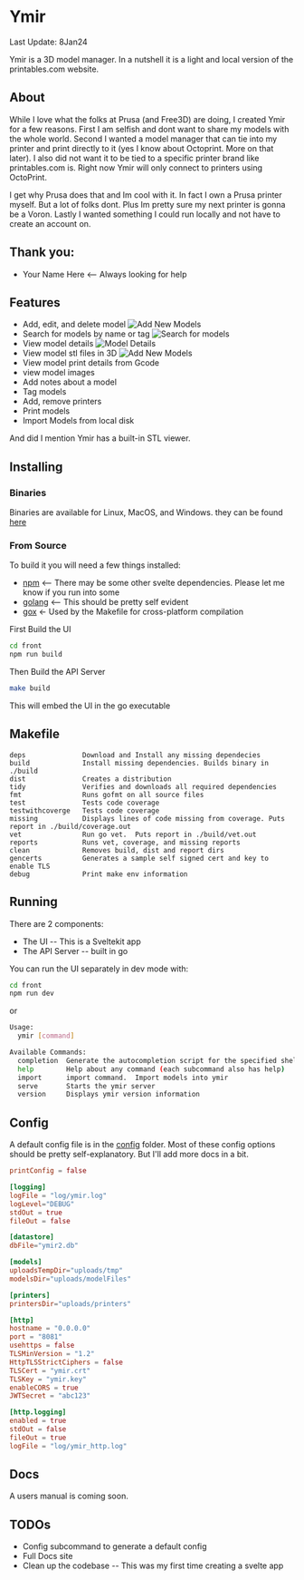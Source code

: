 # Ymir
Last Update: 8Jan24

Ymir is a 3D model manager. In a nutshell it is a light and local version of the printables.com website.

## About
While I love what the folks at Prusa (and Free3D) are doing, I created Ymir for a few reasons.
First I am selfish and dont want to share my models with the whole world. Second I wanted a
model manager that can tie into my printer and print directly to it (yes I know about Octoprint.
More on that later). I also did not want it to be tied to a specific printer brand like printables.com is.
Right now Ymir will only connect to printers using OctoPrint.

I get why Prusa does that and Im cool with it. In fact I own a Prusa printer myself. But a lot of folks dont. 
Plus Im pretty sure my next printer is gonna be a Voron. Lastly I wanted something I could run locally and
not have to create an account on.

## Thank you:
* Your Name Here <-- Always looking for help

## Features
* Add, edit, and delete model
  ![Add New Models](assets/images/Screenshot-NewModel.png "New Model")
* Search for models by name or tag
  ![Search for models](assets/images/Screenshot-Models.png "Models")
* View model details
  ![Model Details](assets/images/Screenshot-ModelFiles.png "Model Details")
* View model stl files in 3D
  ![Add New Models](assets/images/Screenshot-STLViewer.png "STL Viewer")
* View model print details from Gcode
* view model images
* Add notes about a model
* Tag models
* Add, remove printers
* Print models
* Import Models from local disk

And did I mention Ymir has a built-in STL viewer.

## Installing
### Binaries
Binaries are available for Linux, MacOS, and Windows.  they can be found [here](https://github.com/dp1140a/ymir/releases/latest)

### From Source
To build it you will need a few things installed:
* [npm](https://docs.npmjs.com/downloading-and-installing-node-js-and-npm) <-- There may be some other svelte dependencies.  Please let me know if you run into some
* [golang](https://go.dev/) <-- This should be pretty self evident
* [gox](https://github.com/mitchellh/gox) <- Used by the Makefile for cross-platform compilation

First Build the UI
```bash
cd front
npm run build
```

Then Build the API Server
```bash
make build
```

This will embed the UI in the go executable

## Makefile
```
deps              Download and Install any missing dependecies
build             Install missing dependencies. Builds binary in ./build
dist              Creates a distribution
tidy              Verifies and downloads all required dependencies
fmt               Runs gofmt on all source files
test              Tests code coverage
testwithcoverge   Tests code coverage
missing           Displays lines of code missing from coverage. Puts report in ./build/coverage.out
vet               Run go vet.  Puts report in ./build/vet.out
reports           Runs vet, coverage, and missing reports
clean             Removes build, dist and report dirs
gencerts          Generates a sample self signed cert and key to enable TLS
debug             Print make env information
```

## Running
There are 2 components:
* The UI -- This is a Sveltekit app
* The API Server -- built in go

You can run the UI separately in dev mode with:
```bash
cd front
npm run dev
```
or

```bash
Usage:
  ymir [command]

Available Commands:
  completion  Generate the autocompletion script for the specified shell
  help        Help about any command (each subcommand also has help)
  import      import command.  Import models into ymir
  serve       Starts the ymir server
  version     Displays ymir version information
```

## Config
A default config file is in the [config](config/ymir.toml) folder.  Most of these config 
options should be pretty self-explanatory.  But I'll add more docs in a bit.

```toml
printConfig = false

[logging]
logFile = "log/ymir.log"
logLevel="DEBUG"
stdOut = true
fileOut = false

[datastore]
dbFile="ymir2.db"

[models]
uploadsTempDir="uploads/tmp"
modelsDir="uploads/modelFiles"

[printers]
printersDir="uploads/printers"

[http]
hostname = "0.0.0.0"
port = "8081"
usehttps = false
TLSMinVersion = "1.2"
HttpTLSStrictCiphers = false
TLSCert = "ymir.crt"
TLSKey = "ymir.key"
enableCORS = true
JWTSecret = "abc123"

[http.logging]
enabled = true
stdOut = false
fileOut = true
logFile = "log/ymir_http.log"
```

## Docs
A users manual is coming soon.

## TODOs
* Config subcommand to generate a default config
* Full Docs site
* Clean up the codebase -- This was my first time creating a svelte app
